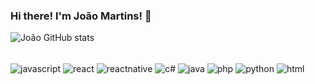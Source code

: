 
### Hi there! I'm João Martins! 👋


![João GitHub stats](https://github-readme-stats.vercel.app/api?username=jlpmartinss&show_icons=true&theme=radical)

<div style="display: inline_block"></br>
    <img src = "https://img.shields.io/badge/JavaScript-F7DF1E?style=for-the-badge&logo=javascript&logoColor=black" align="center" alt="javascript"/>
    <img src = "https://img.shields.io/badge/React-20232A?style=for-the-badge&logo=react&logoColor=61DAFB" align="center" alt="react"/>
    <img src = "https://img.shields.io/badge/React_Native-20232A?style=for-the-badge&logo=react&logoColor=61DAFB" align="center" alt="reactnative"/>
    <img src = "https://img.shields.io/badge/C%23-239120?style=for-the-badge&logo=c-sharp&logoColor=white" align="center" alt="c#"/>
    <img src = "https://img.shields.io/badge/Java-ED8B00?style=for-the-badge&logo=java&logoColor=white" align="center" alt="java"/>
    <img src = "https://img.shields.io/badge/PHP-777BB4?style=for-the-badge&logo=php&logoColor=white" align="center" alt="php"/>
    <img src = "https://img.shields.io/badge/Python-3776AB?style=for-the-badge&logo=python&logoColor=white" align="center" alt="python"/>
    <img src = "https://img.shields.io/badge/HTML-239120?style=for-the-badge&logo=html5&logoColor=white" align="center" alt="html"/>

</div> </br>


